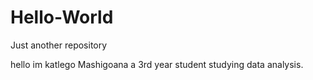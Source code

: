 # Hello-World
Just another repository

hello im katlego Mashigoana a 3rd year student studying data analysis. 
